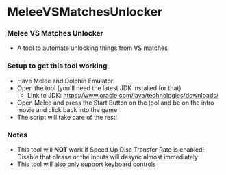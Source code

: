 # MeleeVSMatchesUnlocker

### Melee VS Matches Unlocker
* A tool to automate unlocking things from VS matches

### Setup to get this tool working
* Have Melee and Dolphin Emulator
* Open the tool (you'll need the latest JDK installed for that)
    * Link to JDK: https://www.oracle.com/java/technologies/downloads/
* Open Melee and press the Start Button on the tool and be on the intro movie and click back into the game
* The script will take care of the rest!


### Notes
* This tool will **NOT** work if Speed Up Disc Transfer Rate is enabled! Disable that please or the inputs will desync almost immediately
* This tool will also only support keyboard controls
